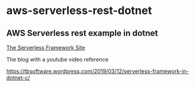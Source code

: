 # aws-serverless-rest-dotnet

## AWS Serverless rest example in dotnet

<a href="https://serverless.com/" target="_blank">The Serverless Framework Site</a>

The blog with a youtube video reference

https://tbsoftware.wordpress.com/2019/03/12/serverless-framework-in-dotnet-c/
